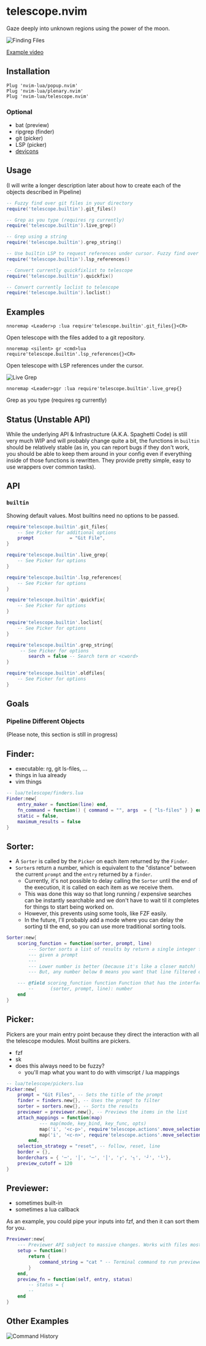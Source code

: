 # telescope.nvim

Gaze deeply into unknown regions using the power of the moon.

![Finding Files](https://raw.githubusercontent.com/tjdevries/media.repo/master/telescope.nvim/simple_rg_v1.gif)

[Example video](https://www.youtube.com/watch?v=65AVwHZflsU)

## Installation

```vim
Plug 'nvim-lua/popup.nvim'
Plug 'nvim-lua/plenary.nvim'
Plug 'nvim-lua/telescope.nvim'
```

### Optional

- bat (preview)
- ripgrep (finder)
- git (picker)
- LSP (picker)
- [devicons](https://github.com/kyazdani42/nvim-web-devicons)

## Usage

(I will write a longer description later about how to create each of the objects described in Pipeline)

```lua
-- Fuzzy find over git files in your directory
require('telescope.builtin').git_files()

-- Grep as you type (requires rg currently)
require('telescope.builtin').live_grep()

-- Grep using a string
require('telescope.builtin').grep_string()

-- Use builtin LSP to request references under cursor. Fuzzy find over results.
require('telescope.builtin').lsp_references()

-- Convert currently quickfixlist to telescope
require('telescope.builtin').quickfix()

-- Convert currently loclist to telescope
require('telescope.builtin').loclist()
```

## Examples

```vimscript
nnoremap <Leader>p :lua require'telescope.builtin'.git_files{}<CR>
```

Open telescope with the files added to a git repository.

```vimscript
nnoremap <silent> gr <cmd>lua require'telescope.builtin'.lsp_references{}<CR>
```

Open telescope with LSP references under the cursor.

![Live Grep](https://raw.githubusercontent.com/tjdevries/media.repo/master/telescope.nvim/live_grep.gif)

```vimscript
nnoremap <Leader>ggr :lua require'telescope.builtin'.live_grep{}
```

Grep as you type (requires rg currently)

## Status (Unstable API)

While the underlying API & Infrastructure (A.K.A. Spaghetti Code) is still very much WIP and
will probably change quite a bit, the functions in `builtin` should be relatively stable (as
in, you can report bugs if they don't work, you should be able to keep them around in your config
even if everything inside of those functions is rewritten. They provide pretty simple, easy to use
wrappers over common tasks).

## API

### `builtin`

Showing default values. Most builtins need no options to be passed.

```lua
require'telescope.builtin'.git_files{
    -- See Picker for additional options
    prompt             = "Git File",
}
```

```lua
require'telescope.builtin'.live_grep{
    -- See Picker for options
}
```

```lua
require'telescope.builtin'.lsp_references{
    -- See Picker for options
}
```

```lua
require'telescope.builtin'.quickfix{
    -- See Picker for options
}
```

```lua
require'telescope.builtin'.loclist{
    -- See Picker for options
}
```

```lua
require'telescope.builtin'.grep_string{
     -- See Picker for options
		search = false -- Search term or <cword>
}
```

```lua
require'telescope.builtin'.oldfiles{
    -- See Picker for options
}
```

## Goals

### Pipeline Different Objects

(Please note, this section is still in progress)

## Finder:

- executable: rg, git ls-files, ...
- things in lua already
- vim things

```lua
-- lua/telescope/finders.lua
Finder:new{
    entry_maker = function(line) end,
    fn_command = function() { command = "", args  = { "ls-files" } } end,
    static = false,
    maximum_results = false
}
```

## Sorter:

- A `Sorter` is called by the `Picker` on each item returned by the `Finder`.
- `Sorter`s return a number, which is equivalent to the "distance" between the current `prompt` and the `entry` returned by a `finder`.
  - Currently, it's not possible to delay calling the `Sorter` until the end of the execution, it is called on each item as we receive them.
  - This was done this way so that long running / expensive searches can be instantly searchable and we don't have to wait til it completes for things to start being worked on.
  - However, this prevents using some tools, like FZF easily.
  - In the future, I'll probably add a mode where you can delay the sorting til the end, so you can use more traditional sorting tools.

```lua
Sorter:new{
	scoring_function = function(sorter, prompt, line)
		--- Sorter sorts a list of results by return a single integer for a line,
		--- given a prompt
		---
		--- Lower number is better (because it's like a closer match)
		--- But, any number below 0 means you want that line filtered out.

    --- @field scoring_function function Function that has the interface:
		--      (sorter, prompt, line): number
	end
}
```

## Picker:

Pickers are your main entry point because they direct the interaction with all the telescope modules. Most builtins are pickers.

- fzf
- sk
- does this always need to be fuzzy?
  - you'll map what you want to do with vimscript / lua mappings

```lua
-- lua/telescope/pickers.lua
Picker:new{
    prompt = "Git Files", -- Sets the title of the prompt
    finder = finders.new{}, -- Uses the prompt to filter
    sorter = sorters.new{}, -- Sorts the results
    previewer = previewer.new{}, -- Previews the items in the list
    attach_mappings = function(map)
			--- map(mode, key_bind, key_func, opts)
			map('i', '<c-p>', require'telescope.actions'.move_selection_previous)
			map('i', '<c-n>', require'telescope.actions'.move_selection_next)
		end,
    selection_strategy = "reset", -- follow, reset, line
    border = {},
    borderchars = { '─', '│', '─', '│', '┌', '┐', '┘', '└'},
    preview_cutoff = 120
}
```

## Previewer:

- sometimes built-in
- sometimes a lua callback

As an example, you could pipe your inputs into fzf, and then it can sort them for you.

```lua
Previewer:new{
	--- Previewer API subject to massive changes. Works with files mostly currently.
	setup = function()
		return {
			command_string = "cat " -- Terminal command to run previewer
		}
	end,
	preview_fn = function(self, entry, status)
		-- status = {
		--
	end
}
```

## Other Examples

![Command History](https://raw.githubusercontent.com/tjdevries/media.repo/master/telescope.nvim/command_history.gif)
